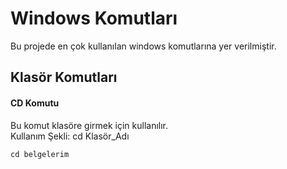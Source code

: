# Windows Komutları

Bu projede en çok kullanılan windows komutlarına yer verilmiştir.

## Klasör Komutları

#### CD Komutu
Bu komut klasöre girmek için kullanılır.<br>
Kullanım Şekli: cd  Klasör_Adı
```
cd belgelerim
```
